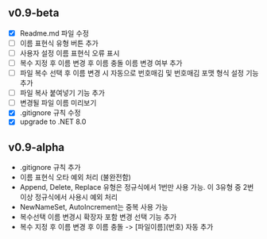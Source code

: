 ## v0.9-beta
- [x] Readme.md 파일 수정
- [ ] 이름 표현식 유형 버튼 추가
- [ ] 사용자 설정 이름 표현식 오류 표시
- [ ] 복수 지정 후 이름 변경 후 이름 충돌 이름 변경 여부 추가
- [ ] 파일 복수 선택 후 이름 변경 시 자동으로 번호매김 및 번호매김 포맷 형식 설정 기능 추가
- [ ] 파일 복사 붙여넣기 기능 추가
- [ ] 변경될 파일 이름 미리보기
- [x] .gitignore 규칙 수정
- [x] upgrade to .NET 8.0

## v0.9-alpha

- .gitignore 규칙 추가
- 이름 표현식 오타 예외 처리 (불완전함)
- Append, Delete, Replace 유형은 정규식에서 1번만 사용 가능. 이 3유형 중 2번 이상 정규식에서 사용시 예외 처리
- NewNameSet, AutoIncrement는 중복 사용 가능
- 복수선택 이름 변경시 확장자 포함 변경 선택 기능 추가
- 복수 지정 후 이름 변경 후 이름 충돌 -> \[파일이름\]\(번호\) 자동 추가
